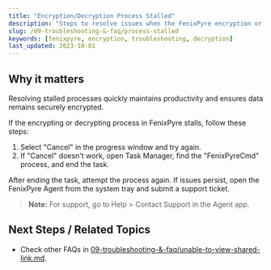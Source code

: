 ```yaml
---
title: "Encryption/Decryption Process Stalled"
description: "Steps to resolve issues when the FenixPyre encryption or decryption process is stalled."
slug: /09-troubleshooting-&-faq/process-stalled
keywords: [fenixpyre, encryption, troubleshooting, decryption]
last_updated: 2023-10-01
---
```


## Why it matters
Resolving stalled processes quickly maintains productivity and ensures data remains securely encrypted.

If the encrypting or decrypting process in FenixPyre stalls, follow these steps:

1. Select "Cancel" in the progress window and try again.
2. If "Cancel" doesn't work, open Task Manager, find the "FenixPyreCmd" process, and end the task.

<!-- IMG:     ./media/09-troubleshooting-&-faq/process-window.png | Alt: Stalled process window -->

After ending the task, attempt the process again. If issues persist, open the FenixPyre Agent from the system tray and submit a support ticket.

> **Note:** For support, go to Help > Contact Support in the Agent app.

<!-- IMG:     ./media/09-troubleshooting-&-faq/support-ticket.png | Alt: Support ticket interface -->

## Next Steps / Related Topics
- Check other FAQs in [09-troubleshooting-&-faq/unable-to-view-shared-link.md](/09-troubleshooting-&-faq/unable-to-view-shared-link).

